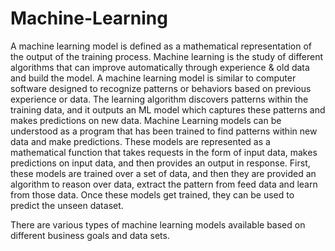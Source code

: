 # Machine-Learning
A machine learning model is defined as a mathematical representation of the output of the training process. Machine learning is the study of different algorithms that can improve automatically through experience &amp; old data and build the model. A machine learning model is similar to computer software designed to recognize patterns or behaviors based on previous experience or data. The learning algorithm discovers patterns within the training data, and it outputs an ML model which captures these patterns and makes predictions on new data.
Machine Learning models can be understood as a program that has been trained to find patterns within new data and make predictions. These models are represented as a mathematical function that takes requests in the form of input data, makes predictions on input data, and then provides an output in response. First, these models are trained over a set of data, and then they are provided an algorithm to reason over data, extract the pattern from feed data and learn from those data. Once these models get trained, they can be used to predict the unseen dataset.

There are various types of machine learning models available based on different business goals and data sets.
